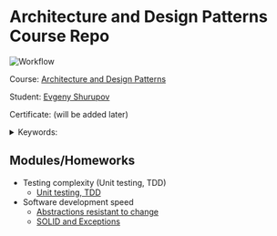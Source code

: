 # Architecture and Design Patterns Course Repo

![Workflow](https://github.com/shurupov/2023-11-architecture-design-patterns/actions/workflows/maven.yml/badge.svg)

Course: [Architecture and Design Patterns](https://otus.ru/lessons/patterns/)

Student: [Evgeny Shurupov](https://www.linkedin.com/in/evgeny-shurupov/)

Certificate: (will be added later)

<details>
    <summary>Keywords: </summary>
    `SOLID`, `Command`, `Exception`, `TDD`, `Unit testing`, `Abstraction`
</details>

## Modules/Homeworks
- Testing complexity (Unit testing, TDD)
  - [Unit testing, TDD](01-unit-testing)
- Software development speed
  - [Abstractions resistant to change](02-abstractions-resistant-to-change)
  - [SOLID and Exceptions](03-exception-handler)